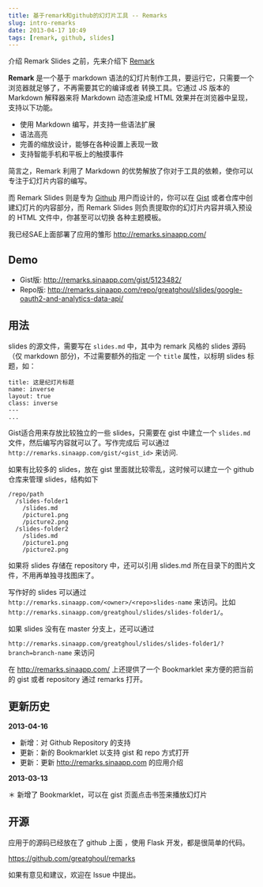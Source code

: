 ```yaml
---
title: 基于remark和github的幻灯片工具 -- Remarks
slug: intro-remarks
date: 2013-04-17 10:49
tags: [remark, github, slides]
---
```


介绍 Remark Slides 之前，先来介绍下 [Remark](https://github.com/gnab/remark "Remark") 

**Remark** 是一个基于 markdown 语法的幻灯片制作工具，要运行它，只需要一个浏览器就足够了，不再需要其它的编译或者
转换工具。它通过 JS 版本的 Markdown 解释器来将 Markdown 动态渲染成 HTML 效果并在浏览器中呈现，支持以下功能。

- 使用 Markdown 编写，并支持一些语法扩展
- 语法高亮
- 完善的缩放设计，能够在各种设置上表现一致
- 支持智能手机和平板上的触摸事件

简言之，Remark 利用了 Markdown 的优势解放了你对于工具的依赖，使你可以专注于幻灯片内容的编写。

而 Remark Slides 则是专为 [Github](http://www.github.com) 用户而设计的，你可以在 [Gist](https://gist.github.com/) 
或者仓库中创建幻灯片的内容部分，而 Remark Slides 则负责提取你的幻灯片内容并填入预设的 HTML 文件中，你甚至可以切换
各种主题模板。

我已经SAE上面部署了应用的雏形 <http://remarks.sinaapp.com/>

## Demo

 * Gist版: <http://remarks.sinaapp.com/gist/5123482/>
 * Repo版: <http://remarks.sinaapp.com/repo/greatghoul/slides/google-oauth2-and-analytics-data-api/>

## 用法

slides 的源文件，需要写在 `slides.md` 中，其中为 remark 风格的 slides 源码（仅 markdown 部分)，不过需要额外的指定
一个 `title` 属性，以标明 slides 标题，如：

    title: 这是纪灯片标题
    name: inverse
    layout: true
    class: inverse
    ---
    ...

Gist适合用来存放比较独立的一些 slides，只需要在 gist 中建立一个 `slides.md` 文件，然后编写内容就可以了。写作完成后
可以通过 `http://remarks.sinaapp.com/gist/<gist_id>` 来访问.

如果有比较多的 slides，放在 gist 里面就比较零乱，这时候可以建立一个 github 仓库来管理 slides，结构如下

    /repo/path
      /slides-folder1
        /slides.md
        /picture1.png
        /picture2.png
      /slides-folder2
        /slides.md
        /picture1.png
        /picture2.png

如果将 slides 存储在 repository 中，还可以引用 slides.md 所在目录下的图片文件，不用再单独寻找图床了。

写作好的 slides 可以通过 `http://remarks.sinaapp.com/<owner>/<repo>slides-name` 来访问。比如 
`http://remarks.sinaapp.com/greatghoul/slides/slides-folder1/`。

如果 slides 没有在 master 分支上，还可以通过

`http://remarks.sinaapp.com/greatghoul/slides/slides-folder1/?branch=branch-name` 来访问

在 <http://remarks.sinaapp.com/> 上还提供了一个 Bookmarklet 来方便的把当前的 gist 或者 repository 通过 remarks 打开。

## 更新历史

**2013-04-16**
 
 * 新增：对 Github Repository 的支持
 * 更新：新的 Bookmarklet 以支持 gist 和 repo 方式打开
 * 更新：更新 <http://remarks.sinaapp.com> 的应用介绍

**2013-03-13**

 ＊ 新增了 Bookmarklet，可以在 gist 页面点击书签来播放幻灯片

## 开源

应用于的源码已经放在了 github 上面 ，使用 Flask 开发，都是很简单的代码。

<https://github.com/greatghoul/remarks>

如果有意见和建议，欢迎在 Issue 中提出。
